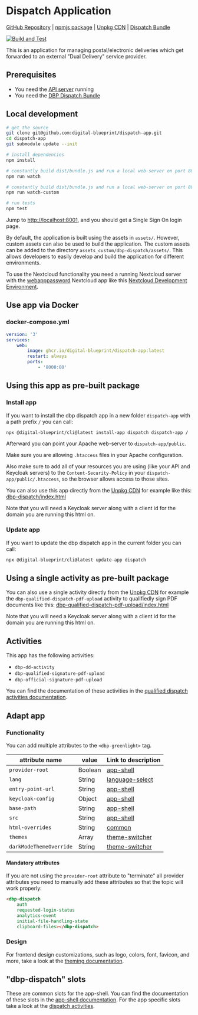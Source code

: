# Dispatch Application

[GitHub Repository](https://github.com/digital-blueprint/dispatch-app) |
[npmjs package](https://www.npmjs.com/package/@digital-blueprint/dispatch-app) |
[Unpkg CDN](https://unpkg.com/browse/@digital-blueprint/dispatch-app/) |
[Dispatch Bundle](https://github.com/digital-blueprint/relay-dispatch-bundle)

[![Build and Test](https://github.com/digital-blueprint/dispatch-app/actions/workflows/build-test-publish.yml/badge.svg)](https://github.com/digital-blueprint/dispatch-app/actions/workflows/build-test-publish.yml)

This is an application for managing postal/electronic deliveries which get forwarded to an external "Dual Delivery" service provider.

## Prerequisites

- You need the [API server](https://github.com/digital-blueprint/relay-server-template) running
- You need the [DBP Dispatch Bundle](https://github.com/digital-blueprint/relay-dispatch-bundle)

## Local development

```bash
# get the source
git clone git@github.com:digital-blueprint/dispatch-app.git
cd dispatch-app
git submodule update --init

# install dependencies
npm install

# constantly build dist/bundle.js and run a local web-server on port 8001
npm run watch

# constantly build dist/bundle.js and run a local web-server on port 8001 using a custom assets directory assets_custom/
npm run watch-custom

# run tests
npm test
```

Jump to <http://localhost:8001>, and you should get a Single Sign On login page.

By default, the application is built using the assets in `assets/`. However, custom assets can also be used to build the application. The custom assets can be added to the directory `assets_custom/dbp-dispatch/assets/`. This allows developers to easily develop and build the application for different environments.

To use the Nextcloud functionality you need a running Nextcloud server with the
[webapppassword](https://github.com/digital-blueprint/webapppassword) Nextcloud app like this
[Nextcloud Development Environment](https://github.com/digital-blueprint/webapppassword/tree/main/docker).

## Use app via Docker

### docker-compose.yml

```yaml
version: '3'
services:
    web:
        image: ghcr.io/digital-blueprint/dispatch-app:latest
        restart: always
        ports:
            - '8000:80'
```

## Using this app as pre-built package

### Install app

If you want to install the dbp dispatch app in a new folder `dispatch-app` with a path prefix `/` you can call:

```bash
npx @digital-blueprint/cli@latest install-app dispatch dispatch-app /
```

Afterward you can point your Apache web-server to `dispatch-app/public`.

Make sure you are allowing `.htaccess` files in your Apache configuration.

Also make sure to add all of your resources you are using (like your API and Keycloak servers) to the
`Content-Security-Policy` in your `dispatch-app/public/.htaccess`, so the browser allows access to those sites.

You can also use this app directly from the [Unpkg CDN](https://unpkg.com/browse/@digital-blueprint/dispatch-app/)
for example like this: [dbp-dispatch/index.html](https://github.com/digital-blueprint/dispatch-app/tree/main/examples/dbp-dispatch/index.html)

Note that you will need a Keycloak server along with a client id for the domain you are running this html on.

### Update app

If you want to update the dbp dispatch app in the current folder you can call:

```bash
npx @digital-blueprint/cli@latest update-app dispatch
```

## Using a single activity as pre-built package

You can also use a single activity directly from the [Unpkg CDN](https://unpkg.com/browse/@digital-blueprint/dispatch-app/)
for example the `dbp-qualified-dispatch-pdf-upload` activity to qualifiedly sign PDF documents like this:
[dbp-qualified-dispatch-pdf-upload/index.html](https://github.com/digital-blueprint/dispatch-app/tree/main/examples/dbp-qualified-dispatch-pdf-upload/index.html)

Note that you will need a Keycloak server along with a client id for the domain you are running this html on.

## Activities

This app has the following activities:

- `dbp-dd-activity`
- `dbp-qualified-signature-pdf-upload`
- `dbp-official-signature-pdf-upload`

You can find the documentation of these activities in the [qualified dispatch activities documentation](https://github.com/digital-blueprint/dispatch-app/tree/main/src).

## Adapt app

### Functionality

You can add multiple attributes to the `<dbp-greenlight>` tag.

| attribute name          | value   | Link to description                                                                                                        |
| ----------------------- | ------- | -------------------------------------------------------------------------------------------------------------------------- |
| `provider-root`         | Boolean | [app-shell](https://github.com/digital-blueprint/toolkit/tree/main/packages/app-shell#attributes)                          |
| `lang`                  | String  | [language-select](https://github.com/digital-blueprint/toolkit/tree/main/packages/language-select#attributes)              |
| `entry-point-url`       | String  | [app-shell](https://github.com/digital-blueprint/toolkit/tree/main/packages/app-shell#attributes)                          |
| `keycloak-config`       | Object  | [app-shell](https://github.com/digital-blueprint/toolkit/tree/main/packages/app-shell#attributes)                          |
| `base-path`             | String  | [app-shell](https://github.com/digital-blueprint/toolkit/tree/main/packages/app-shell#attributes)                          |
| `src`                   | String  | [app-shell](https://github.com/digital-blueprint/toolkit/tree/main/packages/app-shell#attributes)                          |
| `html-overrides`        | String  | [common](https://github.com/digital-blueprint/toolkit/tree/main/packages/common#overriding-slots-in-nested-web-components) |
| `themes`                | Array   | [theme-switcher](https://github.com/digital-blueprint/toolkit/tree/main/packages/theme-switcher#themes-attribute)          |
| `darkModeThemeOverride` | String  | [theme-switcher](https://github.com/digital-blueprint/toolkit/tree/main/packages/theme-switcher#themes-attribute)          |

#### Mandatory attributes

If you are not using the `provider-root` attribute to "terminate" all provider attributes
you need to manually add these attributes so that the topic will work properly:

```html
<dbp-dispatch
    auth
    requested-login-status
    analytics-event
    initial-file-handling-state
    clipboard-files></dbp-dispatch>
```

### Design

For frontend design customizations, such as logo, colors, font, favicon, and more, take a look at the [theming documentation](https://handbook.digital-blueprint.org/frameworks/frontend/theming/).

## "dbp-dispatch" slots

These are common slots for the app-shell. You can find the documentation of these slots in the [app-shell documentation](https://github.com/digital-blueprint/toolkit/tree/main/packages/app-shell).
For the app specific slots take a look at the [dispatch activities](https://github.com/digital-blueprint/dispatch-app/tree/main/src).
